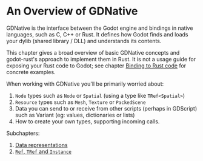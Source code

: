 # An Overview of GDNative

GDNative is the interface between the Godot engine and bindings in native languages, such as C, C++ or Rust. It defines how Godot finds and loads your dylib (shared library / DLL) and understands its contents. 

This chapter gives a broad overview of basic GDNative concepts and godot-rust's approach to implement them in Rust. It is not a usage guide for exposing your Rust code to Godot; see chapter [Binding to Rust code](rust-binding.md) for concrete examples.

When working with GDNative you'll be primarily worried about:
1. `Node` types such as `Node` or `Spatial` (using a type like `TRef<Spatial>`)  
2. `Resource` types such as `Mesh`, `Texture` or `PackedScene` 
3. Data you can send to or receive from other scripts (perhaps in GDScript) such as Variant (eg: values, dictionaries or lists)  
4. How to create your own types, supporting incoming calls.

Subchapters:

1. [Data representations](gdnative-overview/data-representations.md)
1. [`Ref`, `TRef` and `Instance`](gdnative-overview/wrappers.md)